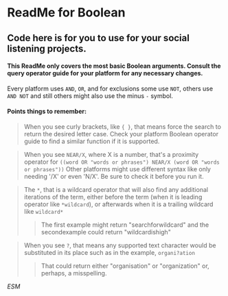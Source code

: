 # ReadMe for Boolean
## Code here is for you to use for your social listening projects.  
#### This ReadMe only covers the most basic Boolean arguments. Consult the query operator guide for your platform for any necessary changes.

Every platform uses `AND`, `OR`, and for exclusions some use `NOT`, others use `AND NOT` and still others might also use the minus `-` symbol. 

#### Points things to remember:
> When you see curly brackets, like `{ }`, that means force the search to return the desired letter case. Check your platform Boolean operator guide to find a similar function if it is supported.

> When you see `NEAR/X`, where X is a number, that's a proximity operator for `((word OR "words or phrases") NEAR/X (word OR "words or phrases"))` Other platforms might use different syntax like only needing '/X' or even 'N/X'. Be sure to check it before you run it.

> The `*`, that is a wildcard operator that will also find any additional iterations of the term, either before the term (when it is leading operator like `*wildcard`), or afterwards when it is a trailing wildcard like `wildcard*`
>> The first example might return "searchforwildcard" and the secondexample could return "wildcardishigh"

> When you see `?`, that means any supported text character would be substituted in its place such as in the example, `organi?ation`
>> That could return either "organisation" or "organization" or, perhaps, a misspelling.

_ESM_
